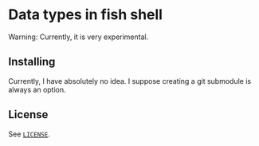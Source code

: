 # Data types in fish shell

Warning: Currently, it is very experimental.

## Installing

Currently, I have absolutely no idea. I suppose creating a git submodule is
always an option.

## License

See [`LICENSE`](LICENSE).
